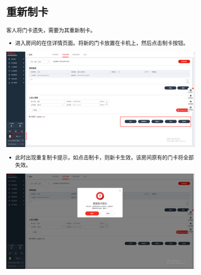 # 重新制卡

客人将门卡遗失，需要为其重新制卡。

* 进入房间的在住详情页面。将新的门卡放置在卡机上，然后点击制卡按钮。

![](../../../.gitbook/assets/image%20%28303%29.png)

* 此时出现重复制卡提示，如点击制卡，则新卡生效，该房间原有的门卡将全部失效。

![](../../../.gitbook/assets/image%20%28156%29.png)



